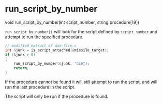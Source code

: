# run_script_by_number

<Prototype>void run_script_by_number(int script_number, string procedure[19])</Prototype>

`run_script_by_number()` will look for the script defined by `script_number` and attempt to run the specified procedure.

```c
// modified extract of dam-fire.c
int &junk = is_script_attached(&missile_target);
if (&junk > 0)
{
    run_script_by_number(&junk, "die");
    return;
}
```

<VersionInfo dink="< 1.08">

If the procedure cannot be found it will still attempt to run the script, and will run the last procedure in the script.

</VersionInfo>

<VersionInfo dink="1.08">

The script will only be run if the procedure is found.

</VersionInfo>
